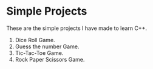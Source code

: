 # Simple Projects

These are the simple projects I have made to learn C++.

1. Dice Roll Game.
2. Guess the number Game.
3. Tic-Tac-Toe Game.
4. Rock Paper Scissors Game.
